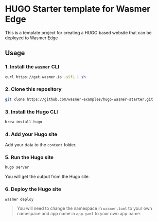 # HUGO Starter template for Wasmer Edge

This is a template project for creating a HUGO based website that can be deployed to Wasmer Edge

## Usage

### 1. Install the `wasmer` CLI

```bash
curl https://get.wasmer.io -sSfL | sh
```

### 2. Clone this repository

```bash
git clone https://github.com/wasmer-examples/hugo-wasmer-starter.git
```

### 3. Install the Hugo CLI

```bash
brew install hugo
```

### 4. Add your Hugo site

Add your data to the `content` folder.

### 5. Run the Hugo site

```bash
hugo server
```

You will get the output from the Hugo site.

### 6. Deploy the Hugo site

```bash
wasmer deploy
```

> You will need to change the namespace in `wasmer.toml` to your own namespace and app name in `app.yaml` to your own app name.
